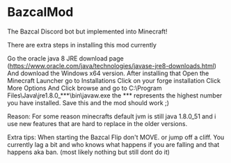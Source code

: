 # BazcalMod
The Bazcal Discord bot but implemented into Minecraft!


There are extra steps in installing this mod currently

Go the oracle java 8 JRE download page (https://www.oracle.com/java/technologies/javase-jre8-downloads.html)
And download the Windows x64 version. After installing that
Open the Minecraft Launcher go to Installations
Click on your forge installation
Click More Options
And Click browse and go to C:\Program Files\Java\jre1.8.0_***\bin\javaw.exe
the *** represents the highest number you have installed.
Save this and the mod should work ;)

Reason: For some reason minecrafts default jvm is still java 1.8.0_51
and i use new features that are hard to replace in the older versions.

Extra tips:
When starting the Bazcal Flip don't MOVE. or jump off a cliff. You currently lag a bit and who knows what happens if you are falling and that happens aka ban. (most likely nothing but still dont do it)
